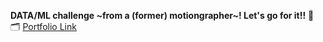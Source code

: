 **DATA/ML challenge ~from a (former) motiongrapher~! Let's go for it!!** 🚀
🗂️ [Portfolio Link](https://drive.google.com/file/d/1G5nyzWL44u52JF2_AH9QmLF499BlvDsI/view?usp=drive_link)
